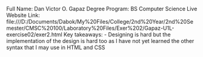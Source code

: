Full Name: Dan Victor O. Gapaz
Degree Program: BS Computer Science
Live Website Link: file:///D:/Documents/Dabok/My%20Files/College/2nd%20Year/2nd%20Semester/CMSC%20100/Laboratory%20Files/Exer%202/Gapaz-U1L-exercise02/exer2.html
Key takeaways:
      - Designing is hard but the implementation of the design is hard too as I have not yet learned the other syntax that I may use in HTML and CSS
